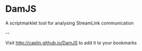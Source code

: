 DamJS
=====

A scriptmarklet tool for analysing StreamLink communication

--

Visit http://caplin.github.io/DamJS to add it to your bookmarks
